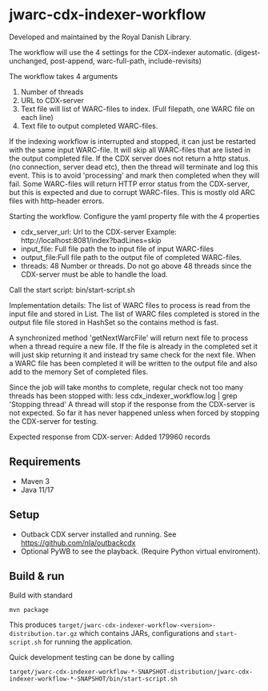 # jwarc-cdx-indexer-workflow


Developed and maintained by the Royal Danish Library.

The workflow will use the 4 settings for the CDX-indexer automatic.  (digest-unchanged, post-append, warc-full-path, include-revisits)

The workflow takes 4 arguments
1) Number of threads
2) URL to CDX-server
3) Text file will list of WARC-files to index. (Full filepath, one WARC file on each line)
4) Text file to output completed WARC-files.

If the indexing workflow is interrupted and stopped, it can just be restarted with the same input WARC-file. It will skip all WARC-files that are listed in the output completed file.
If the CDX server does not return a http status. (no connection, server dead etc), then the thread will terminate and log this event. This is to avoid 'processing' and mark then completed when they will fail. 
Some WARC-files will return HTTP error status from the CDX-server, but this is expected and due to corrupt WARC-files. This is mostly old ARC files with http-header errors.


Starting the workflow.
Configure the yaml property file with the 4 properties

  *  cdx_server_url: Url to the CDX-server    Example:  http://localhost:8081/index?badLines=skip
  *  input_file: Full file path the to input file of input WARC-files
  *  output_file:Full file path to the output file of completed WARC-files. 
  *  threads: 48  Number or threads. Do not go above 48 threads since the CDX-server must be able to handle the load.

Call the start script:
bin/start-script.sh

Implementation details:
The list of WARC files to process is read from the input file and stored in List<String>.
The list of WARC files completed is stored in the output file file stored in HashSet<String> so the contains method is fast.

A synchronized method 'getNextWarcFile' will return next file to process when a thread require a new file.
If the file is already in the completed set it will just skip returning it and instead try same check for the next file.
When a WARC file has been completed it will be written to the output file and also add to the memory Set of completed files.

Since the job will take months to complete, regular check not too many threads has been stopped with:
less cdx_indexer_workflow.log | grep 'Stopping thread'
A thread will stop if the response from the CDX-server is not expected.
So far it has never happened unless when forced by stopping the CDX-server for testing.
 
Expected response from CDX-server: Added 179960 records


## Requirements

* Maven 3                                  
* Java 11/17

## Setup

 * Outback CDX server installed and running. See https://github.com/nla/outbackcdx
 * Optional PyWB to see the playback. (Require Python virtual enviroment). 


## Build & run

Build with standard
```
mvn package
```

This produces `target/jwarc-cdx-indexer-workflow-<version>-distribution.tar.gz` which contains JARs, configurations and
`start-script.sh` for running the application. 

Quick development testing can be done by calling
```shell
target/jwarc-cdx-indexer-workflow-*-SNAPSHOT-distribution/jwarc-cdx-indexer-workflow-*-SNAPSHOT/bin/start-script.sh
```


